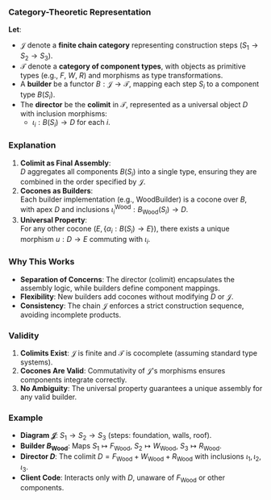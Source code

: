 
### Category-Theoretic Representation  
**Let**:  
- $\mathcal{J}$ denote a **finite chain category** representing construction steps ($S_1 \to S_2 \to S_3$).  
- $\mathcal{T}$ denote a **category of component types**, with objects as primitive types (e.g., $F$, $W$, $R$) and morphisms as type transformations.  
- A **builder** be a functor $B: \mathcal{J} \to \mathcal{T}$, mapping each step $S_i$ to a component type $B(S_i)$.  
- The **director** be the **colimit** in $\mathcal{T}$, represented as a universal object $D$ with inclusion morphisms:  
  - $\iota_i : B(S_i) \to D$ for each $i$.  

### Explanation  
1. **Colimit as Final Assembly**:  
   $D$ aggregates all components $B(S_i)$ into a single type, ensuring they are combined in the order specified by $\mathcal{J}$.  
2. **Cocones as Builders**:  
   Each builder implementation (e.g., $\mathrm{WoodBuilder}$) is a cocone over $B$, with apex $D$ and inclusions $\iota_i^{\mathrm{Wood}} : B_{\mathrm{Wood}}(S_i) \to D$.  
3. **Universal Property**:  
   For any other cocone $(E, \{\alpha_i : B(S_i) \to E\})$, there exists a unique morphism $u : D \to E$ commuting with $\iota_i$.  

### Why This Works  
- **Separation of Concerns**: The director (colimit) encapsulates the assembly logic, while builders define component mappings.  
- **Flexibility**: New builders add cocones without modifying $D$ or $\mathcal{J}$.  
- **Consistency**: The chain $\mathcal{J}$ enforces a strict construction sequence, avoiding incomplete products.  

### Validity  
1. **Colimits Exist**: $\mathcal{J}$ is finite and $\mathcal{T}$ is cocomplete (assuming standard type systems).  
2. **Cocones Are Valid**: Commutativity of $\mathcal{J}$'s morphisms ensures components integrate correctly.  
3. **No Ambiguity**: The universal property guarantees a unique assembly for any valid builder.  

### Example  
- **Diagram $\mathcal{J}$**: $S_1 \to S_2 \to S_3$ (steps: foundation, walls, roof).  
- **Builder $B_{\mathrm{Wood}}$**: Maps $S_1 \mapsto F_{\mathrm{Wood}}$, $S_2 \mapsto W_{\mathrm{Wood}}$, $S_3 \mapsto R_{\mathrm{Wood}}$.  
- **Director $D$**: The colimit $D = F_{\mathrm{Wood}} + W_{\mathrm{Wood}} + R_{\mathrm{Wood}}$ with inclusions $\iota_1, \iota_2, \iota_3$.  
- **Client Code**: Interacts only with $D$, unaware of $F_{\mathrm{Wood}}$ or other components.  